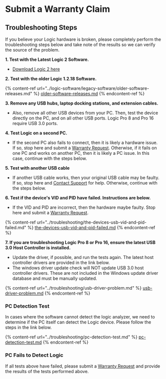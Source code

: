 # Submit a Warranty Claim

## Troubleshooting Steps

If you believe your Logic hardware is broken, please completely perform the troubleshooting steps below and take note of the results so we can verify the source of the problem.

**1. Test with the Latest Logic 2 Software.**

* [Download Logic 2 here](https://www.saleae.com/downloads/)

**2. Test with the older Logic 1.2.18 Software.**

{% content-ref url="../logic-software/legacy-software/older-software-releases.md" %}
[older-software-releases.md](../logic-software/legacy-software/older-software-releases.md)
{% endcontent-ref %}

**3. Remove any USB hubs, laptop docking stations, and extension cables.**&#x20;

* Also, remove all other USB devices from your PC. Then, test the device directly on the PC, and on all other USB ports. Logic Pro 8 and Pro 16 require USB 3.0 ports.

**4. Test Logic on a second PC.**

* If the second PC also fails to connect, then it is likely a hardware issue. If so, stop here and submit a [Warranty Request](https://saleae-support.typeform.com/to/E8UPB7). Otherwise, if it fails on one PC and works on another PC, then it is likely a PC issue. In this case, continue with the steps below.

**5. Test with another USB cable**

* If another USB cable works, then your original USB cable may be faulty. If so, stop here and [Contact Support](https://contact.saleae.com/hc/en-us/requests/new) for help. Otherwise, continue with the steps below.

**6. Test if the device's VID and PID have failed. Instructions are below.**

* If the VID and PID are incorrect, then the hardware maybe faulty. Stop here and submit a [Warranty Request](https://saleae-support.typeform.com/to/E8UPB7).

{% content-ref url="../troubleshooting/the-devices-usb-vid-and-pid-failed.md" %}
[the-devices-usb-vid-and-pid-failed.md](../troubleshooting/the-devices-usb-vid-and-pid-failed.md)
{% endcontent-ref %}

**7. If you are troubleshooting Logic Pro 8 or Pro 16, ensure the latest USB 3.0 Host Controller is installed.**&#x20;

* Update the driver, if possible, and run the tests again. The latest host controller drivers are provided in the link below.
* The windows driver update check will NOT update USB 3.0 host controller drivers. These are not included in the Windows update driver database and must be manually updated.

{% content-ref url="../troubleshooting/usb-driver-problem.md" %}
[usb-driver-problem.md](../troubleshooting/usb-driver-problem.md)
{% endcontent-ref %}

### PC Detection Test

In cases where the software cannot detect the logic analyzer, we need to determine if the PC itself can detect the Logic device. Please follow the steps in the link below.

{% content-ref url="../troubleshooting/pc-detection-test.md" %}
[pc-detection-test.md](../troubleshooting/pc-detection-test.md)
{% endcontent-ref %}

### PC Fails to Detect Logic

If all tests above have failed, please submit a [Warranty Request](https://saleae-support.typeform.com/to/E8UPB7) and provide the results of the tests performed above.
